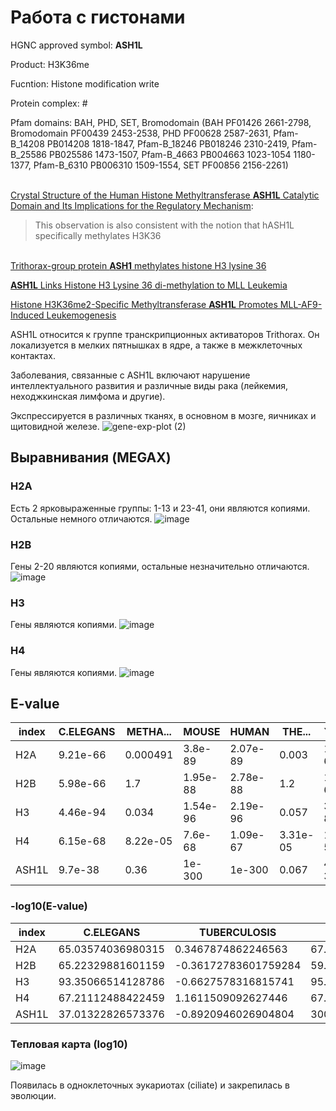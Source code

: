 # Работа с гистонами

HGNC approved symbol: **ASH1L**

Product: H3K36me

Fucntion: Histone modification write

Protein complex: #

Pfam domains: BAH, PHD, SET, Bromodomain (BAH PF01426 2661-2798, Bromodomain PF00439 2453-2538, PHD PF00628 2587-2631, Pfam-B_14208 PB014208 1818-1847, Pfam-B_18246 PB018246 2310-2419, Pfam-B_25586 PB025586 1473-1507, Pfam-B_4663 PB004663 1023-1054 1180-1377, Pfam-B_6310 PB006310 1509-1554, SET PF00856 2156-2261)

\
[Crystal Structure of the Human Histone Methyltransferase **ASH1L** Catalytic Domain and Its Implications for the Regulatory Mechanism](https://www.ncbi.nlm.nih.gov/pmc/articles/PMC3048721/):
> This observation is also consistent with the notion that hASH1L specifically methylates H3K36

\
[Trithorax-group protein **ASH1** methylates histone H3 lysine 36](https://doi.org/10.1016%2Fj.gene.2007.04.027)

[**ASH1L** Links Histone H3 Lysine 36 di-methylation to MLL Leukemia](https://www.ncbi.nlm.nih.gov/pmc/articles/PMC4930721/)

[Histone H3K36me2-Specific Methyltransferase **ASH1L** Promotes MLL-AF9-Induced Leukemogenesis](https://www.ncbi.nlm.nih.gov/pmc/articles/PMC8534482/)

ASH1L относится к группе транскрипционных активаторов Trithorax. 
Он локализуется в мелких пятнышках в ядре, а также в межклеточных контактах. 

Заболевания, связанные с ASH1L включают нарушение интеллектуального развития и различные виды рака (лейкемия, неходжкинская лимфома и другие).

Экспрессируется в различных тканях, в основном в мозге, яичниках и щитовидной железе.
![gene-exp-plot (2)](https://github.com/LadyPython/hse23_project/assets/6313540/d50b521c-eb41-4178-974e-ece883e70c5f)


## Выравнивания (MEGAX)

### H2A
Есть 2 ярковыраженные группы: 1-13 и 23-41, они являются копиями. Остальные немного отличаются.
![image](https://github.com/LadyPython/hse23_project/assets/6313540/d4c3b3b0-a5e9-44e6-aad1-2d34fbbc0570)

### H2B
Гены 2-20 являются копиями, остальные незначительно отличаются.
![image](https://github.com/LadyPython/hse23_project/assets/6313540/8fab1aab-7aed-42fc-a57a-226e44b51df1)

### H3
Гены являются копиями.
![image](https://github.com/LadyPython/hse23_project/assets/6313540/21673f22-0964-4a33-a49c-80f2deaf55a3)

### H4
Гены являются копиями.
![image](https://github.com/LadyPython/hse23_project/assets/6313540/124677b4-2c84-40b9-8b67-ef5e9c7ceb4f)

## E-value

|index|C\.ELEGANS|METHA...|MOUSE|HUMAN|THE...|YEAST|DROSOPHILA|TUB...|E\.COLI|CILIATE|ZEBRAFISH|
|---|---|---|---|---|---|---|---|---|---|---|---|
|H2A|9\.21e-66|0\.000491|3\.8e-89|2\.07e-89|0\.003|1\.82e-63|2\.89e-68|0\.45|1\.3|2\.97e-57|5\.78e-82|
|H2B|5\.98e-66|1\.7|1\.95e-88|2\.78e-88|1\.2|1\.01e-60|2\.75e-60|2\.3|1\.6|4\.62e-51|1\.86e-83|
|H3|4\.46e-94|0\.034|1\.54e-96|2\.19e-96|0\.057|3\.31e-87|9\.39e-96|4\.6|1\.0|8\.41e-86|1\.77e-95|
|H4|6\.15e-68|8\.22e-05|7\.6e-68|1\.09e-67|3\.31e-05|1\.08e-52|8\.02e-68|0\.069|1\.0|1\.96e-45|1\.13e-68|
|ASH1L|9\.7e-38|0\.36|1e-300|1e-300|0\.067|4\.19e-39|1e-300|7\.8|1\.0|2\.54e-34|1e-300|

### -log10(E-value)

|index|C\.ELEGANS|TUBERCULOSIS|DROSOPHILA|THERMOCOCCUS|METHANOCALDOCOCCUS|HUMAN|YEAST|CILIATE|ZEBRAFISH|MOUSE|E\.COLI|
|---|---|---|---|---|---|---|---|---|---|---|---|
|H2A|65\.03574036980315|0\.3467874862246563|67\.53910215724345|2\.5228787452803374|3\.3089185078770313|88\.68402965454308|62\.73992861201493|56\.52724355068279|81\.23807216157947|88\.4202164033832|-0\.11394335230683678|
|H2B|65\.22329881601159|-0\.36172783601759284|59\.56066730616974|-0\.07918124604762482|-0\.2304489213782739|87\.55595520408193|59\.995678626217355|50\.33535802444388|82\.73048705578208|87\.70996538863749|-0\.20411998265592482|
|H3|93\.35066514128786|-0\.6627578316815741|95\.02733440773389|1\.2441251443275085|1\.4685210829577449|95\.65955588515988|86\.48017200622428|85\.07520400420209|94\.75202673363819|95\.81247927916354|-0\.0|
|H4|67\.21112488422459|1\.1611509092627446|67\.09582563171584|4\.480172006224281|4\.0851281824599495|66\.96257350205937|51\.96657624451305|44\.707743928643524|67\.94692155651659|67\.11918640771921|-0\.0|
|ASH1L|37\.01322826573376|-0\.8920946026904804|300\.0|1\.1739251972991736|0\.44369749923271273|300\.0|38\.3777859770337|33\.59516628338006|300\.0|300\.0|-0\.0|

### Тепловая карта (log10)
![image](https://github.com/LadyPython/hse23_project/assets/6313540/0ae30f7d-70cd-49a4-858a-c4fbeab6c705)

Появилась в одноклеточных эукариотах (ciliate) и закрепилась в эволюции.


